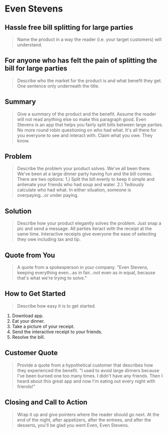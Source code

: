 # Even Stevens #
 
## Hassle free bill splitting for large parties ##
  > Name the product in a way the reader (i.e. your target customers) will understand.

## For anyone who has felt the pain of splitting the bill for large parties ##
  > Describe who the market for the product is and what benefit they get. One sentence only underneath the title.

## Summary ##
  > Give a summary of the product and the benefit. Assume the reader will not read anything else so make this paragraph good.
  Even Stevens is an app that helps you fairly split bills between large parties. No more round robin questioning on who had what. It's all there for you everyone to see and interact with. Claim what you owe. They know.

## Problem ##
  > Describe the problem your product solves.
  We've all been there. We've been at a large dinner party having fun and the bill comes. There are two options: 1.) Split the bill evenly to keep it simple and anlienate your friends who had soup and water. 2.) Tediously calculate who had what. In either situation, someone is overpaying...or under paying.

## Solution ##
  > Describe how your product elegantly solves the problem.
  Just snap a pic and send a message. All parties iteract with the receipt at the same time. Interactive receipts give everyone the ease of selecting they owe including tax and tip.

## Quote from You ##
  > A quote from a spokesperson in your company.
  "Even Stevens, keeping everything even...as in fair...not even as in equal, because that's what we're trying to solve."

## How to Get Started ##
  > Describe how easy it is to get started.
  1. Download app.
  2. Eat your dinner.
  3. Take a picture of your receipt.
  4. Send the interactive receipt to your friends.
  5. Resolve the bill.

## Customer Quote ##
  > Provide a quote from a hypothetical customer that describes how they experienced the benefit.
  "I used to avoid large dinners because I've been burned one too many times. I didn't have any friends. Then I heard about this great app and now I'm eating out every night with friends!"

## Closing and Call to Action ##
  > Wrap it up and give pointers where the reader should go next.
  At the end of the night, after appetizers, after the entrees, and after the desserts, you'll be glad you went Even, Even Stevens.